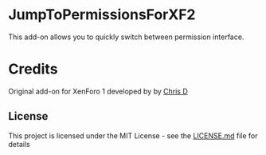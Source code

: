 # JumpToPermissionsForXF2

This add-on allows you to quickly switch between permission interface.

# Credits

Original add-on for XenForo 1 developed by by [Chris D](https://xenforo.com/community/members/11388/)

## License

This project is licensed under the MIT License - see the [LICENSE.md](LICENSE.md) file for details